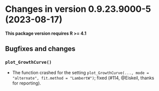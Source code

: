 




<!-- NEWS.md was auto-generated by NEWS.Rmd. Please DO NOT edit by hand!-->

# Changes in version 0.9.23.9000-5 (2023-08-17)

**This package version requires R \>= 4.1**

## Bugfixes and changes

### `plot_GrowthCurve()`

- The function crashed for the setting
  `plot_GrowthCurve(..., mode = "alternate", fit.method = "LambertW")`;
  fixed (#114, @Eiskeil, thanks for reporting).
